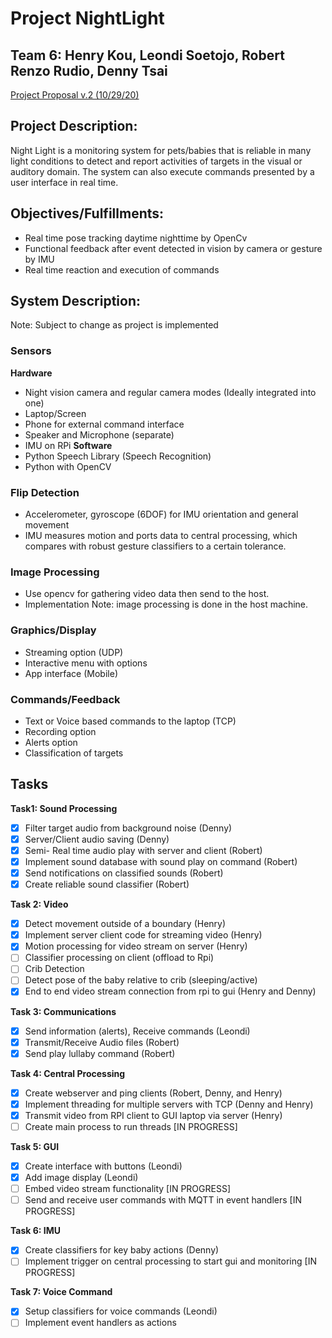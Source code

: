 # Project NightLight
## Team 6: Henry Kou, Leondi Soetojo, Robert Renzo Rudio, Denny Tsai

[Project Proposal v.2 (10/29/20)](https://docs.google.com/document/d/1FbrikDlhLAaNADgYI_8JAUBbm_Q2gItGKLAwzME5ZRE/edit?usp=sharing)

## Project Description:
Night Light is a monitoring system for pets/babies that is reliable in many light conditions to detect and report activities of targets in the visual or auditory domain. The system can also execute commands presented by a user interface in real time.

## Objectives/Fulfillments:
- Real time pose tracking daytime nighttime by OpenCv
- Functional feedback after event detected in vision by camera or gesture by IMU
- Real time reaction and execution of commands

## System Description:
Note: Subject to change as project is implemented
### Sensors
**Hardware**
- Night vision camera and regular camera modes (Ideally integrated into one)
- Laptop/Screen
- Phone for external command interface
- Speaker and Microphone (separate)
- IMU on RPi
**Software**
- Python Speech Library (Speech Recognition)
- Python with OpenCV

### Flip Detection
- Accelerometer, gyroscope (6DOF) for IMU orientation and general movement
- IMU measures motion and ports data to central processing, which compares with robust gesture classifiers to a certain tolerance.

### Image Processing
- Use opencv for gathering video data then send to the host.
- Implementation Note: image processing is done in the host machine.

### Graphics/Display
- Streaming option (UDP)
- Interactive menu with options
- App interface (Mobile)

### Commands/Feedback
- Text or Voice based commands to the laptop (TCP)
- Recording option
- Alerts option
- Classification of targets

## Tasks
**Task1:  Sound Processing**
- [x] Filter target audio from background noise (Denny)
- [x] Server/Client audio saving (Denny)
- [x] Semi- Real time audio play with server and client (Robert)
- [x] Implement sound database with sound play on command (Robert)
- [x] Send notifications on classified sounds (Robert)
- [x] Create reliable sound classifier (Robert)

**Task 2: Video** 
- [x] Detect movement outside of a boundary (Henry)
- [x] Implement server client code for streaming video (Henry)
- [x] Motion processing for video stream on server (Henry)
- [ ] Classifier processing on client (offload to Rpi)
- [ ] Crib Detection
- [ ] Detect pose of the baby relative to crib (sleeping/active)
- [x] End to end video stream connection from rpi to gui (Henry and Denny)

**Task 3: Communications**
- [x] Send information (alerts), Receive commands (Leondi)
- [x] Transmit/Receive Audio files (Robert)
- [x] Send play lullaby command (Robert)

**Task 4: Central Processing**
- [x] Create webserver and ping clients (Robert, Denny, and Henry)
- [x] Implement threading for multiple servers with TCP (Denny and Henry)
- [x] Transmit video from RPI client to GUI laptop via server (Henry)
- [ ] Create main process to run threads [IN PROGRESS]

**Task 5: GUI**
- [x] Create interface with buttons (Leondi)
- [x] Add image display (Leondi)
- [ ] Embed video stream functionality [IN PROGRESS]
- [ ] Send and receive user commands with MQTT in event handlers [IN PROGRESS]

**Task 6: IMU**
- [x] Create classifiers for key baby actions (Denny)
- [ ] Implement trigger on central processing to start gui and monitoring [IN PROGRESS]

**Task 7: Voice Command** 
- [x] Setup classifiers for voice commands (Leondi)
- [ ] Implement event handlers as actions 

